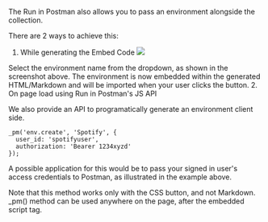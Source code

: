 The Run in Postman also allows you to pass an environment alongside the collection.

There are 2 ways to achieve this:

1. While generating the Embed Code
![](https://www.getpostman.com/img/v2/docs/environments/share_select_env.png)

Select the environment name from the dropdown, as shown in the screenshot above. The environment is now embedded within the generated HTML/Markdown and will be imported when your user clicks the button.
2. 
On page load using Run in Postman's JS API

We also provide an API to programatically generate an environment client side.

    _pm('env.create', 'Spotify', {
      user_id: 'spotifyuser',
      authorization: 'Bearer 1234xyzd'
    });

A possible application for this would be to pass your signed in user's access credentials to Postman, as illustrated in the example above.

Note that this method works only with the CSS button, and not Markdown. \_pm() method can be used anywhere on the page, after the embedded script tag.